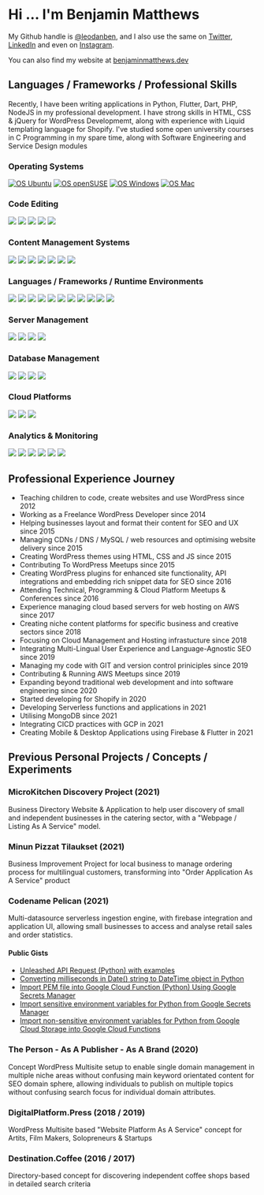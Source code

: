 # Hi ... I'm Benjamin Matthews

My Github handle is [@leodanben](https://github.com/leodanben), and I also use the same on [Twitter](https://twitter.com/leodanben), [LinkedIn](https://www.linkedin.com/in/leodanben/) and even on [Instagram](https://www.instagram.com/leodanben/). 

You can also find my website at [benjaminmatthews.dev](http://benjaminmatthews.dev)

## Languages / Frameworks / Professional Skills
Recently, I have been writing applications in Python, Flutter, Dart, PHP, NodeJS in my professional development.
I have strong skills in HTML, CSS & jQuery for WordPress Developmemt, along with experience with Liquid templating language for Shopify.
I've studied some open university courses in C Programming in my spare time, along with Software Engineering and Service Design modules
### Operating Systems
[![OS Ubuntu](https://img.shields.io/badge/-Ubuntu-brightgreen?style=flat&logo=Ubuntu&logoColor=white)](https://benjaminmatthews.dev/linus/ubuntu)
[![OS openSUSE](https://img.shields.io/badge/-openSUSE-brightgreen?style=flat&logo=openSUSE&logoColor=white)](https://benjaminmatthews.dev/linus/opensuse)
[![OS Windows](https://img.shields.io/badge/-Windows_10-lightgrey?style=flat&logo=Windows&logoColor=white)](https://benjaminmatthews.dev/windows/)
[![OS Mac](https://img.shields.io/badge/-Mac_OS-lightgrey?style=flat&logo=Apple&logoColor=white)](https://benjaminmatthews.dev/windows/)
### Code Editing
![](https://img.shields.io/badge/-PHPstorm-informational?style=flat&logo=PhpStorm&logoColor=white&color=brightgreen)
![](https://img.shields.io/badge/-PyCharm-informational?style=flat&logo=PyCharm&logoColor=white&color=brightgreen)
![](https://img.shields.io/badge/-WebStorm-informational?style=flat&logo=WebStorm&logoColor=white&color=brightgreen)
![](https://img.shields.io/badge/-Android%20Studio-informational?style=flat&logo=Android%20Studio&logoColor=white&color=brightgreen)
![](https://img.shields.io/badge/-Visual%20Studio%20Code-informational?style=flat&logo=Visual%20Studio%20Code&logoColor=white&color=lightgrey)
### Content Management Systems
![](https://img.shields.io/badge/-WordPress%20Theme%20Development-informational?style=flat&logo=WordPress&logoColor=white&color=brightgreen)
![](https://img.shields.io/badge/-WordPress%20Plugin%20Development-informational?style=flat&logo=WordPress&logoColor=white&color=brightgreen)
![](https://img.shields.io/badge/-WordPress%20Management-informational?style=flat&logo=WordPress&logoColor=white&color=brightgreen)
![](https://img.shields.io/badge/-WooCommerce%20Integration%20Development-informational?style=flat&logo=Woo&logoColor=white&color=brightgreen)
![](https://img.shields.io/badge/-WooCommerce%20Management-informational?style=flat&logo=Woo&logoColor=white&color=brightgreen)
![](https://img.shields.io/badge/-Shopify%20Theme%20Development-informational?style=flat&logo=Shopify&logoColor=white&color=lightgrey)
![](https://img.shields.io/badge/-Shopify%20Management-informational?style=flat&logo=Shopify&logoColor=white&color=lightgrey)
### Languages / Frameworks / Runtime Environments
![](https://img.shields.io/badge/-HTML5-informational?style=flat&logo=HTML5&logoColor=white&color=brightgreen)
![](https://img.shields.io/badge/-CSS-informational?style=flat&logo=CSS3&logoColor=white&color=brightgreen)
![](https://img.shields.io/badge/-jQuery-informational?style=flat&logo=jQuery&logoColor=white&color=brightgreen)
![](https://img.shields.io/badge/-PHP-informational?style=flat&logo=PHP&logoColor=white&color=brightgreen)
![](https://img.shields.io/badge/-JavaScript-informational?style=flat&logo=JavaScript&logoColor=white&color=brightgreen)
![](https://img.shields.io/badge/-Python-informational?style=flat&logo=Python&logoColor=white&color=brightgreen)
![](https://img.shields.io/badge/-Bash-informational?style=flat&logo=GNU%20Bash&logoColor=white&color=lightgrey)
![](https://img.shields.io/badge/-Flutter-informational?style=flat&logo=Flutter&logoColor=white&color=brightgreen)
![](https://img.shields.io/badge/-Dart-informational?style=flat&logo=Dart&logoColor=white&color=brightgreen)
![](https://img.shields.io/badge/-C-informational?style=flat&logo=C&logoColor=white&color=lightgrey)
![](https://img.shields.io/badge/-Node.js-informational?style=flat&logo=Node.js&logoColor=white&color=lightgrey)
### Server Management
![](https://img.shields.io/badge/-Plesk-informational?style=flat&logo=Plesk&logoColor=white&color=brightgreen)
![](https://img.shields.io/badge/-cPanel-informational?style=flat&logo=cPanel&logoColor=white&color=brightgreen)
![](https://img.shields.io/badge/-NGINX-informational?style=flat&logo=NGINX&logoColor=white&color=brightgreen)
![](https://img.shields.io/badge/-Apache-informational?style=flat&logo=Apache&logoColor=white&color=lightgrey)
### Database Management
![](https://img.shields.io/badge/-MongoDB-informational?style=flat&logo=MongoDB&logoColor=white&color=brightgreen)
![](https://img.shields.io/badge/-MySQL-informational?style=flat&logo=MySQL&logoColor=white&color=brightgreen)
![](https://img.shields.io/badge/-MariaDB-informational?style=flat&logo=MariaDB&logoColor=white&color=brightgreen)
![](https://img.shields.io/badge/-PHPmyAdmin-informational?style=flat&logo=PHP&logoColor=white&color=brightgreen)
### Cloud Platforms
![](https://img.shields.io/badge/-Amazon%20AWS-informational?style=flat&logo=Amazon%20AWS&logoColor=white&color=brightgreen)
![](https://img.shields.io/badge/-Google%20Cloud-informational?style=flat&logo=Google%20Cloud&logoColor=white&color=brightgreen)
![](https://img.shields.io/badge/-Cloudflare-informational?style=flat&logo=Cloudflare&logoColor=white&color=brightgreen)
### Analytics & Monitoring
![](https://img.shields.io/badge/-Google%20Analytics-informational?style=flat&logo=Google%20Analytics&logoColor=white&color=brightgreen)
![](https://img.shields.io/badge/-Google%20Tag%20Manager-informational?style=flat&logo=Google%20Tag%20Manager&logoColor=white&color=brightgreen)
![](https://img.shields.io/badge/-Google%20Search%20Console-informational?style=flat&logo=Google%20Search%20Console&logoColor=white&color=brightgreen)
![](https://img.shields.io/badge/-Google%20PageSpeed%20Insights-informational?style=flat&logo=PageSpeed%20Insights&logoColor=white&color=brightgreen)
![](https://img.shields.io/badge/-Datadog-informational?style=flat&logo=Datadog&logoColor=white&color=lightgrey)
![](https://img.shields.io/badge/-New%20Relic-informational?style=flat&logo=New%20Relic&logoColor=white&color=lightgrey)


## Professional Experience Journey
- Teaching children to code, create websites and use WordPress since 2012
- Working as a Freelance WordPress Developer since 2014
- Helping businesses layout and format their content for SEO and UX since 2015 
- Managing CDNs / DNS / MySQL / web resources and optimising website delivery since 2015
- Creating WordPress themes using HTML, CSS and JS since 2015
- Contributing To WordPress Meetups since 2015
- Creating WordPress plugins for enhanced site functionality, API integrations and embedding rich snippet data for SEO since 2016
- Attending Technical, Programming & Cloud Platform Meetups & Conferences since 2016
- Experience managing cloud based servers for web hosting on AWS since 2017
- Creating niche content platforms for specific business and creative sectors since 2018
- Focusing on Cloud Management and Hosting infrastucture since 2018
- Integrating Multi-Lingual User Experience and Language-Agnostic SEO since 2019
- Managing my code with GIT and version control priniciples since 2019
- Contributing & Running AWS Meetups since 2019
- Expanding beyond traditional web development and into software engineering since 2020
- Started developing for Shopify in 2020
- Developing Serverless functions and applications in 2021
- Utilising MongoDB since 2021
- Integrating CICD practices with GCP in 2021
- Creating Mobile & Desktop Applications using Firebase & Flutter in 2021

## Previous Personal Projects / Concepts / Experiments
### MicroKitchen Discovery Project (2021)
Business Directory Website & Application to help user discovery of small and independent businesses in the catering sector, with a "Webpage / Listing As A Service" model.
### Minun Pizzat Tilaukset (2021)
Business Improvement Project for local business to manage ordering process for multilingual customers, transforming into "Order Application As A Service" product
### Codename Pelican (2021)
Multi-datasource serverless ingestion engine, with firebase integration and application UI, allowing small businesses to access and analyse retail sales and order statistics.
#### Public Gists
- [Unleashed API Request (Python) with examples](https://gist.github.com/leodanben/9c6ffb66d51790e71ef30fec8757dd2e)
- [Converting milliseconds in Date() string to DateTime object in Python](https://gist.github.com/leodanben/6ecd1a2b94f021495c3c043b2b193d1b)
- [Import PEM file into Google Cloud Function (Python) Using Google Secrets Manager](https://gist.github.com/leodanben/b85d7b9cf924ac49a7d74c5eecddb478)
- [Import sensitive environment variables for Python from Google Secrets Manager](https://gist.github.com/leodanben/a76bbbac711203c847a924ce45820e15)
- [Import non-sensitive environment variables for Python from Google Cloud Storage into Google Cloud Functions](https://gist.github.com/leodanben/4f6299b002ea920d81bd6d4dd7de54bd)
### The Person - As A Publisher - As A Brand (2020)
Concept WordPress Multisite setup to enable single domain management in multiple niche areas without confusing main keyword orientated content for SEO domain sphere, allowing individuals to publish on multiple topics without confusing search focus for individual domain attributes.
### DigitalPlatform.Press (2018 / 2019) 
WordPress Multisite based "Website Platform As A Service" concept for Artits, Film Makers, Solopreneurs & Startups
### Destination.Coffee (2016 / 2017)
Directory-based concept for discovering independent coffee shops based in detailed search criteria
